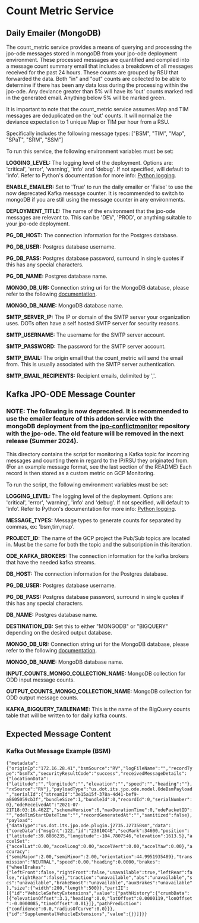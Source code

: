 # Count Metric Service

## Daily Emailer (MongoDB)

The count_metric service provides a means of querying and processing the jpo-ode messages stored in mongoDB from your jpo-ode deployment environment. These processed messages are quantified and compiled into a message count summary email that includes a breakdown of all messages received for the past 24 hours. These counts are grouped by RSU that forwarded the data. Both "in" and "out" counts are collected to be able to determine if there has been any data loss during the processing within the jpo-ode. Any deviance greater than 5% will have its 'out' counts marked red in the generated email. Anything below 5% will be marked green.

It is important to note that the count_metric service assumes Map and TIM messages are deduplicated on the 'out' counts. It will normalize the deviance expectation to 1 unique Map or TIM per hour from a RSU.

Specifically includes the following message types: ["BSM", "TIM", "Map", "SPaT", "SRM", "SSM"]

To run this service, the following environment variables must be set:

<b>LOGGING_LEVEL:</b> The logging level of the deployment. Options are: 'critical', 'error', 'warning', 'info' and 'debug'. If not specified, will default to 'info'. Refer to Python's documentation for more info: [Python logging](https://docs.python.org/3/howto/logging.html).

<b>ENABLE_EMAILER:</b> Set to 'True' to run the daily emailer or 'False' to use the now deprecated Kafka message counter. It is recommended to switch to mongoDB if you are still using the message counter in any environments.

<b>DEPLOYMENT_TITLE:</b> The name of the environment that the jpo-ode messages are relevant to. This can be 'DEV', 'PROD', or anything suitable to your jpo-ode deployment.

<b>PG_DB_HOST:</b> The connection information for the Postgres database.

<b>PG_DB_USER:</b> Postgres database username.

<b>PG_DB_PASS:</b> Postgres database password, surround in single quotes if this has any special characters.

<b>PG_DB_NAME:</b> Postgres database name.

<b>MONGO_DB_URI:</b> Connection string uri for the MongoDB database, please refer to the following [documentation](https://www.mongodb.com/docs/manual/reference/connection-string/).

<b>MONGO_DB_NAME:</b> MongoDB database name.

<b>SMTP_SERVER_IP:</b> The IP or domain of the SMTP server your organization uses. DOTs often have a self hosted SMTP server for security reasons.

<b>SMTP_USERNAME:</b> The username for the SMTP server account.

<b>SMTP_PASSWORD:</b> The password for the SMTP server account.

<b>SMTP_EMAIL:</b> The origin email that the count_metric will send the email from. This is usually associated with the SMTP server authentication.

<b>SMTP_EMAIL_RECIPIENTS:</b> Recipient emails, delimited by ','.

## Kafka JPO-ODE Message Counter

### NOTE: The following is now deprecated. It is recommended to use the emailer feature of this addon service with the mongoDB deployment from the [jpo-conflictmonitor](https://github.com/usdot-jpo-ode/jpo-conflictmonitor/blob/develop/docker-compose.yml) repository with the jpo-ode. The old feature will be removed in the next release (Summer 2024).

This directory contains the script for monitoring a Kafka topic for incoming messages and counting them in regard to the IP/RSU they originated from. (For an example message format, see the last section of the README) Each record is then stored as a custom metric on GCP Monitoring.

To run the script, the following environment variables must be set:

<b>LOGGING_LEVEL:</b> The logging level of the deployment. Options are: 'critical', 'error', 'warning', 'info' and 'debug'. If not specified, will default to 'info'. Refer to Python's documentation for more info: [Python logging](https://docs.python.org/3/howto/logging.html).

<b>MESSAGE_TYPES:</b> Message types to generate counts for separated by commas, ex: 'bsm,tim,map'.

<b>PROJECT_ID:</b> The name of the GCP project the Pub/Sub topics are located in. Must be the same for both the topic and the subscription in this iteration.

<b>ODE_KAFKA_BROKERS:</b> The connection information for the kafka brokers that have the needed kafka streams.

<b>DB_HOST:</b> The connection information for the Postgres database.

<b>PG_DB_USER:</b> Postgres database username.

<b>PG_DB_PASS:</b> Postgres database password, surround in single quotes if this has any special characters.

<b>DB_NAME:</b> Postgres database name.

<b>DESTINATION_DB:</b> Set this to either "MONGODB" or "BIGQUERY" depending on the desired output database.

<b>MONGO_DB_URI:</b> Connection string uri for the MongoDB database, please refer to the following [documentation](https://www.mongodb.com/docs/manual/reference/connection-string/).

<b>MONGO_DB_NAME:</b> MongoDB database name.

<b>INPUT_COUNTS_MONGO_COLLECTION_NAME:</b> MongoDB collection for ODD input message counts.

<b>OUTPUT_COUNTS_MONGO_COLLECTION_NAME:</b> MongoDB collection for ODD output message counts.

<b>KAFKA_BIGQUERY_TABLENAME:</b> This is the name of the BigQuery counts table that will be written to for daily kafka counts.

## Expected Message Content

### Kafka Out Message Example (BSM)

`{"metadata":{"originIp":"172.16.28.41","bsmSource":"RV","logFileName":"","recordType":"bsmTx","securityResultCode":"success","receivedMessageDetails":{"locationData":{"latitude":"","longitude":"","elevation":"","speed":"","heading":""},"rxSource":"RV"},"payloadType":"us.dot.its.jpo.ode.model.OdeBsmPayload","serialId":{"streamId":"3e15a15f-378a-4d41-bef9-a8605059cb3f","bundleSize":1,"bundleId":0,"recordId":0,"serialNumber":0},"odeReceivedAt":"2021-07-21T18:03:16.462Z","schemaVersion":6,"maxDurationTime":0,"odePacketID":"","odeTimStartDateTime":"","recordGeneratedAt":"","sanitized":false},"payload":{"dataType":"us.dot.its.jpo.ode.plugin.j2735.J2735Bsm","data":{"coreData":{"msgCnt":122,"id":"23010C4E","secMark":34600,"position":{"latitude":39.8086235,"longitude":-104.7807546,"elevation":1613.5},"accelSet":{"accelLat":0.00,"accelLong":0.00,"accelVert":0.00,"accelYaw":0.00},"accuracy":{"semiMajor":2.00,"semiMinor":2.00,"orientation":44.9951935489},"transmission":"NEUTRAL","speed":0.00,"heading":0.0000,"brakes":{"wheelBrakes":{"leftFront":false,"rightFront":false,"unavailable":true,"leftRear":false,"rightRear":false},"traction":"unavailable","abs":"unavailable","scs":"unavailable","brakeBoost":"unavailable","auxBrakes":"unavailable"},"size":{"width":200,"length":500}},"partII":[{"id":"VehicleSafetyExtensions","value":{"pathHistory":{"crumbData":[{"elevationOffset":3.1,"heading":0.0,"latOffset":0.0000119,"lonOffset":-0.0000085,"timeOffset":0.01}]},"pathPrediction":{"confidence":0.0,"radiusOfCurve":0.0}}},{"id":"SupplementalVehicleExtensions","value":{}}]}}}`
